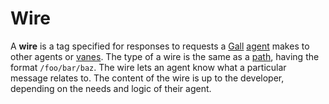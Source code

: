 # Wire

A **wire** is a tag specified for responses to requests a [Gall](/glossary/gall) [agent](/glossary/agent) makes to other agents or [vanes](/glossary/vane). The type of a wire is the same as a [path](/glossary/path), having the format `/foo/bar/baz`. The wire lets an agent know what a particular message relates to. The content of the wire is up to the developer, depending on the needs and logic of their agent.
